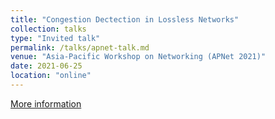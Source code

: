 ```yaml
---
title: "Congestion Dectection in Lossless Networks"
collection: talks
type: "Invited talk"
permalink: /talks/apnet-talk.md
venue: "Asia-Pacific Workshop on Networking (APNet 2021)"
date: 2021-06-25
location: "online"
---
```


[More information](https://conferences.sigcomm.org/events/apnet2021/sigcomm.html)
